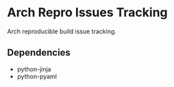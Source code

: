 # Arch Repro Issues Tracking

Arch reproducible build issue tracking.

## Dependencies

* python-jinja
* python-pyaml
